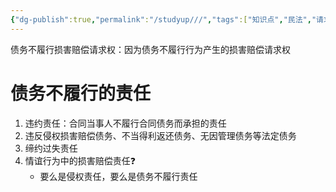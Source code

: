 ```yaml
---
{"dg-publish":true,"permalink":"/studyup///","tags":["知识点","民法","请求权","#权利","#民法权利"]}
---
```


债务不履行损害赔偿请求权：因为债务不履行行为产生的损害赔偿请求权
# 债务不履行的责任
1. 违约责任：合同当事人不履行合同债务而承担的责任
2. 违反侵权损害赔偿债务、不当得利返还债务、无因管理债务等法定债务
3. 缔约过失责任
4. 情谊行为中的损害赔偿责任❓
	- 要么是侵权责任，要么是债务不履行责任